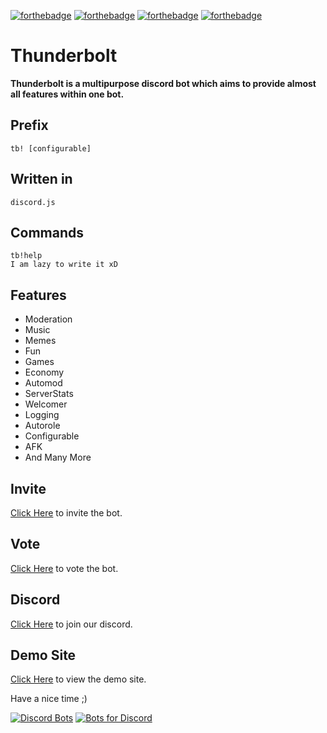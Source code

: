 [![forthebadge](https://forthebadge.com/images/badges/built-with-love.svg)](https://forthebadge.com) [![forthebadge](https://forthebadge.com/images/badges/made-with-javascript.svg)](https://forthebadge.com) [![forthebadge](https://forthebadge.com/images/badges/makes-people-smile.svg)](https://forthebadge.com) [![forthebadge](https://forthebadge.com/images/badges/60-percent-of-the-time-works-every-time.svg)](https://forthebadge.com)



# Thunderbolt

**Thunderbolt is a multipurpose discord bot which aims to provide almost all features within one bot.**

## Prefix

`tb! [configurable]`

## Written in
`discord.js`

## Commands

```
tb!help
I am lazy to write it xD
```

## Features

- Moderation
- Music
- Memes
- Fun
- Games
- Economy
- Automod
- ServerStats
- Welcomer
- Logging
- Autorole
- Configurable
- AFK
- And Many More


## Invite
[Click Here](https://thunderbolt.netlify.com/invite) to invite the bot.

## Vote
[Click Here](https://thunderbolt.netlify.com/vote) to vote the bot.

## Discord
[Click Here](https://thunderbolt.netlify.com/discord) to join our discord.


## Demo Site
[Click Here](https://thunderbolt.netlify.com/) to view the demo site.


Have a nice time ;)


[![Discord Bots](https://discordbots.org/api/widget/599106118106742785.svg)](https://discordbots.org/bot/599106118106742785)
 [![Bots for Discord](https://botsfordiscord.com/api/bot/599106118106742785/widget)](https://botsfordiscord.com/bots/599106118106742785)
